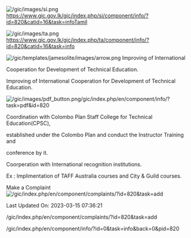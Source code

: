 <!-- Source: https://gic.gov.lk/gic/index.php/en/component/info/?id=820&catid=16&task=info -->

![/gic/images/si.png](/gic/images/si.png)https://www.gic.gov.lk/gic/index.php/si/component/info/?id=820&catid=16&task=infoTamil

![/gic/images/ta.png](/gic/images/ta.png)https://www.gic.gov.lk/gic/index.php/ta/component/info/?id=820&catid=16&task=info

![/gic/templates/jamesolite/images/arrow.png](/gic/templates/jamesolite/images/arrow.png) Improving of International

Cooperation for Development of Technical Education.

Improving of International Cooperation for Development of Technical Education.

![/gic/images/pdf_button.png](/gic/images/pdf_button.png)/gic/index.php/en/component/info/?task=pdf&id=820

Coordination with Colombo Plan Staff College for Technical Education(CPSC),

established under the Colombo Plan and conduct the Instructor Training and

conference by it.

Coorperation with International recognition institutions.

Ex : Implimentation of TAFF Australia courses and City & Guild courses.

Make a Complaint ![/gic/index.php/en/component/complaints/?id=820&task=add](/gic/index.php/en/component/complaints/?id=820&task=add)

Last Updated On: 2023-03-15 07:36:21

/gic/index.php/en/component/complaints/?id=820&task=add

/gic/index.php/en/component/info/?id=0&task=info&back=0&pid=820